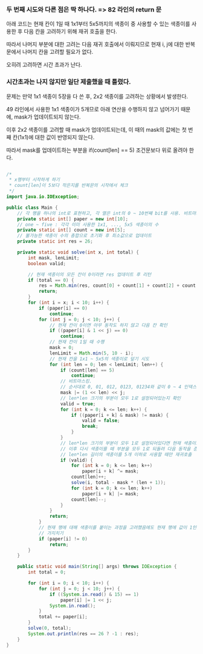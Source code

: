 ### 두 번째 시도와 다른 점은 딱 하나다. => 82 라인의 return 문

아래 코드는 현재 칸이 1일 때 1x1부터 5x5까지의 색종이 중 사용할 수 있는 색종이를 사용한 후 다음 칸을 고려하기 위해 재귀 호출을 한다.

따라서 나머지 부분에 대한 고려는 다음 재귀 호출에서 이뤄지므로 현재 i, j에 대한 반복문에서 나머지 칸을 고려할 필요가 없다.

오히려 고려하면 시간 초과가 난다.

### 시간초과는 나지 않지만 일단 제출했을 때 틀렸다.

문제는 만약 1x1 색종이 5장을 다 쓴 후, 2x2 색종이를 고려하는 상황에서 발생한다.

49 라인에서 사용한 1x1 색종이가 5개므로 아래 연산을 수행하지 않고 넘어가기 때문에, mask가 업데이트되지 않는다.

이후 2x2 색종이를 고려할 때 mask가 업데이트되는데, 이 때의 mask의 값에는 첫 번째 칸(1x1)에 대한 값이 반영되지 않는다.

따라서 mask를 업데이트하는 부분을 if(count[len] == 5) 조건문보다 위로 올려야 한다.

```java

/*
 * x행부터 시작하게 하기
 * count[len]이 5보다 작은지를 반복문의 시작에서 체크
 */
import java.io.IOException;

public class Main {
	// 각 행을 하나의 int로 표현하고, 각 열은 int의 0 ~ 10번째 bit를 사용. 비트마스킹
	private static int[] paper = new int[10];
	// one ~ five : 각각 이미 사용한 1x1, ..., 5x5 색종이의 수
	private static int[] count = new int[5];
	// 불가능한 색종이 수의 총합으로 초기화 후 최소값으로 업데이트
	private static int res = 26;

	private static void solve(int x, int total) {
		int mask, lenLimit;
		boolean valid;

		// 현재 색종이의 모든 칸이 0이라면 res 업데이트 후 리턴
		if (total == 0) {
			res = Math.min(res, count[0] + count[1] + count[2] + count[3] + count[4]);
			return;
		}
		for (int i = x; i < 10; i++) {
			if (paper[i] == 0)
				continue;
			for (int j = 0; j < 10; j++) {
				// 현재 칸이 0이면 아무 동작도 하지 않고 다음 칸 확인
				if ((paper[i] & 1 << j) == 0)
					continue;
				// 현재 칸이 1일 때 수행
				mask = 0;
				lenLimit = Math.min(5, 10 - i);
				// 현재 칸을 1x1 ~ 5x5의 색종이로 덮기 시도
				for (int len = 0; len < lenLimit; len++) {
					if (count[len] == 5)
						continue;
					// 비트마스킹.
					// 순서대로 0, 01, 012, 0123, 01234와 같이 0 ~ 4 인덱스의 비트를 채운 후 이를 j ~ j + 5 인덱스로 시프트
					mask |= (1 << len) << j;
					// len*len 크기의 부분이 모두 1로 설정되어있는지 확인
					valid = true;
					for (int k = 0; k <= len; k++) {
						if ((paper[i + k] & mask) != mask) {
							valid = false;
							break;
						}
					}
					// len*len 크기의 부분이 모두 1로 설정되어있다면 현재 색종이로 덮어 0으로 만든 후, 재귀 호출.
					// 이후 다시 색종이를 떼 부분을 모두 1로 되돌려 다음 동작을 준비
					// len*len 길이의 색종이를 5개 이하로 사용할 때만 재귀호출
					if (valid) {
						for (int k = 0; k <= len; k++)
							paper[i + k] ^= mask;
						count[len]++;
						solve(i, total - mask * (len + 1));
						for (int k = 0; k <= len; k++)
							paper[i + k] |= mask;
						count[len]--;
					}
				}
				return;
			}
			// 현재 행에 대해 색종이를 붙이는 과정을 고려했음에도 현재 행에 값이 1인 칸들이 남아있다면
			// 가지치기
			if (paper[i] != 0)
				return;
		}
	}

	public static void main(String[] args) throws IOException {
		int total = 0;

		for (int i = 0; i < 10; i++) {
			for (int j = 0; j < 10; j++) {
				if ((System.in.read() & 15) == 1)
					paper[i] |= 1 << j;
				System.in.read();
			}
			total += paper[i];
		}
		solve(0, total);
		System.out.println(res == 26 ? -1 : res);
	}
}
```
